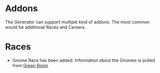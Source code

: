 # Addons #

The Generator can support multiple kind of addons. The most common would be additional Races and Careers.


# Races #
  * Gnome Race has been added.  Information about the Gnomes is pulled from [Green Ronin](http://www.greenronin.com/freeport/2007/11/grim_and_perilous_freeport.php)